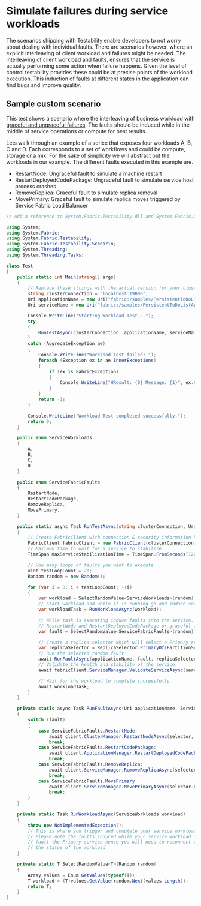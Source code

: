 <properties
   pageTitle="Custom Test Scenarios"
   description="How to harden your services against Graceful/Ungraceful failures"
   services="service-fabric"
   documentationCenter=".net"
   authors="anmolah"
   manager="timlt"
   editor=""/>

<tags
   ms.service="service-fabric"
   ms.devlang="dotnet"
   ms.topic="article"
   ms.tgt_pltfrm="NA"
   ms.workload="NA"
   ms.date="03/17/2015"
   ms.author="anmola"/>

# Simulate failures during service workloads

The scenarios shipping with Testability enable developers to not worry about dealing with individual faults. There are scenarios however, where an explicit interleaving of client workload and failures might be needed. The interleaving of client workload and faults, ensures that the service is actually performing some action when failure happens. Given the level of control testability provides these could be at precise points of the workload execution. This induction of faults at different states in the application can find bugs and improve quality.

## Sample custom scenario
This test shows a scenario where the interleaving of business workload with [graceful and ungraceful failures](service-fabric-testability-actions.md#graceful-vs-ungraceful-fault-actions). The faults should be induced while in the middle of service operations or compute for best results.

Lets walk through an example of a serice that exposes four workloads A, B, C and D. Each corresponds to a set of workflows and could be compute, storage or a mix. For the sake of simplicity we will abstract out the workloads in our example. The different faults executed in this example are.
  + RestartNode: Ungraceful fault to simulate a machine restart
  + RestartDeployedCodePackage: Ungraceful fault to simulate service host process crashes
  + RemoveReplica: Graceful fault to simulate replica removal
  + MovePrimary: Graceful fault to simulate replica moves triggered by Service Fabric Load Balancer

```csharp
// Add a reference to System.Fabric.Testability.dll and System.Fabric.dll.

using System;
using System.Fabric;
using System.Fabric.Testability;
using System.Fabric.Testability.Scenario;
using System.Threading;
using System.Threading.Tasks;

class Test
{
    public static int Main(string[] args)
    {
        // Replace these strings with the actual version for your cluster and appliction.
        string clusterConnection = "localhost:19000";
        Uri applicationName = new Uri("fabric:/samples/PersistentToDoListApp");
        Uri serviceName = new Uri("fabric:/samples/PersistentToDoListApp/PersistentToDoListService");

        Console.WriteLine("Starting Workload Test...");
        try
        {
            RunTestAsync(clusterConnection, applicationName, serviceName).Wait();
        }
        catch (AggregateException ae)
        {
            Console.WriteLine("Workload Test failed: ");
            foreach (Exception ex in ae.InnerExceptions)
            {
                if (ex is FabricException)
                {
                    Console.WriteLine("HResult: {0} Message: {1}", ex.HResult, ex.Message);
                }
            }
            return -1;
        }

        Console.WriteLine("Workload Test completed successfully.");
        return 0;
    }

    public enum ServiceWorkloads
    {
        A,
        B,
        C,
        D
    }

    public enum ServiceFabricFaults
    {
        RestartNode,
        RestartCodePackage,
        RemoveReplica,
        MovePrimary,
    }

    public static async Task RunTestAsync(string clusterConnection, Uri applicationName, Uri serviceName)
    {
        // Create FabricClient with connection & security information here.
        FabricClient fabricClient = new FabricClient(clusterConnection);
        // Maximum time to wait for a service to stabilize
        TimeSpan maxServiceStabilizationTime = TimeSpan.FromSeconds(120);

        // How many loops of faults you want to execute
        uint testLoopCount = 20;
        Random random = new Random();

        for (var i = 0; i < testLoopCount; ++i)
        {
            var workload = SelectRandomValue<ServiceWorkloads>(random);
            // Start workload and while it is running go and induce some fault
            var workloadTask = RunWorkloadAsync(workload);

            // While task is executing induce faults into the service. It can be ungraceful faults like
            // RestartNode and RestartDeployedCodePackage or graceful faults like RemoveReplica or MovePrimary
            var fault = SelectRandomValue<ServiceFabricFaults>(random);

            // Create a replica selector which will select a Primary replica from the given service to test
            var replicaSelector = ReplicaSelector.PrimaryOf(PartitionSelector.RandomOf(serviceName));
            // Run the selected random fault
            await RunFaultAsync(applicationName, fault, replicaSelector, fabricClient);
            // Validate the health and stability of the service.
            await fabricClient.ServiceManager.ValidateServiceAsync(serviceName, maxServiceStabilizationTime);

            // Wait for the workload to complete successfully
            await workloadTask;
        }
    }

    private static async Task RunFaultAsync(Uri applicationName, ServiceFabricFaults fault, ReplicaSelector selector, FabricClient client)
    {
        switch (fault)
        {
            case ServiceFabricFaults.RestartNode:
                await client.ClusterManager.RestartNodeAsync(selector, CompletionMode.Verify);
                break;
            case ServiceFabricFaults.RestartCodePackage:
                await client.ApplicationManager.RestartDeployedCodePackageAsync(applicationName, selector, CompletionMode.Verify);
                break;
            case ServiceFabricFaults.RemoveReplica:
                await client.ServiceManager.RemoveReplicaAsync(selector, CompletionMode.Verify, false);
                break;
            case ServiceFabricFaults.MovePrimary:
                await client.ServiceManager.MovePrimaryAsync(selector.PartitionSelector);
                break;
        }
    }

    private static Task RunWorkloadAsync(ServiceWorkloads workload)
    {
        throw new NotImplementedException();
        // This is where you trigger and complete your service workload
        // Please note the faults induced while your service workload is running will
        // fault the Primary service hence you will need to reconnect to complete or check
        // the status of the workload
    }

    private static T SelectRandomValue<T>(Random random)
    {
        Array values = Enum.GetValues(typeof(T));
        T workload = (T)values.GetValue(random.Next(values.Length));
        return T;
    }
}
```
 